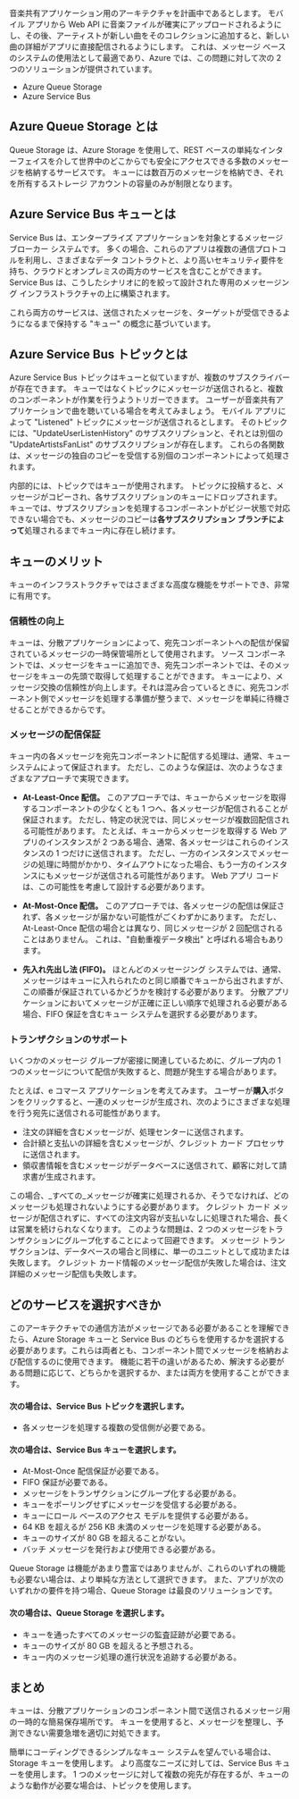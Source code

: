 音楽共有アプリケーション用のアーキテクチャを計画中であるとします。 モバイル アプリから Web API に音楽ファイルが確実にアップロードされるようにし、その後、アーティストが新しい曲をそのコレクションに追加すると、新しい曲の詳細がアプリに直接配信されるようにします。 これは、メッセージ ベースのシステムの使用法として最適であり、Azure では、この問題に対して次の 2 つのソリューションが提供されています。

- Azure Queue Storage
- Azure Service Bus

## <a name="what-is-azure-queue-storage"></a>Azure Queue Storage とは
Queue Storage は、Azure Storage を使用して、REST ベースの単純なインターフェイスを介して世界中のどこからでも安全にアクセスできる多数のメッセージを格納するサービスです。 キューには数百万のメッセージを格納でき、それを所有するストレージ アカウントの容量のみが制限となります。

## <a name="what-is-azure-service-bus-queues"></a>Azure Service Bus キューとは
Service Bus は、エンタープライズ アプリケーションを対象とするメッセージ ブローカー システムです。 多くの場合、これらのアプリは複数の通信プロトコルを利用し、さまざまなデータ コントラクトと、より高いセキュリティ要件を持ち、クラウドとオンプレミスの両方のサービスを含むことができます。 Service Bus は、こうしたシナリオに的を絞って設計された専用のメッセージング インフラストラクチャの上に構築されます。

これら両方のサービスは、送信されたメッセージを、ターゲットが受信できるようになるまで保持する "キュー" の概念に基づいています。

## <a name="what-are-azure-service-bus-topics"></a>Azure Service Bus トピックとは
Azure Service Bus トピックはキューと似ていますが、複数のサブスクライバーが存在できます。 キューではなくトピックにメッセージが送信されると、複数のコンポーネントが作業を行うようトリガーできます。 ユーザーが音楽共有アプリケーションで曲を聴いている場合を考えてみましょう。 モバイル アプリによって "Listened" トピックにメッセージが送信されるとします。 そのトピックには、"UpdateUserListenHistory" のサブスクリプションと、それとは別個の "UpdateArtistsFanList" のサブスクリプションが存在します。 これらの各関数は、メッセージの独自のコピーを受信する別個のコンポーネントによって処理されます。

内部的には、トピックではキューが使用されます。 トピックに投稿すると、メッセージがコピーされ、各サブスクリプションのキューにドロップされます。 キューでは、サブスクリプションを処理するコンポーネントがビジー状態で対応できない場合でも、メッセージのコピーは**各サブスクリプション ブランチによって**処理されるまでキュー内に存在し続けます。

## <a name="benefits-of-queues"></a>キューのメリット
キューのインフラストラクチャではさまざまな高度な機能をサポートでき、非常に有用です。 

### <a name="increased-reliability"></a>信頼性の向上
キューは、分散アプリケーションによって、宛先コンポーネントへの配信が保留されているメッセージの一時保管場所として使用されます。 ソース コンポーネントでは、メッセージをキューに追加でき、宛先コンポーネントでは、そのメッセージをキューの先頭で取得して処理することができます。 キューにより、メッセージ交換の信頼性が向上します。それは混み合っているときに、宛先コンポーネント側でメッセージを処理する準備が整うまで、メッセージを単純に待機させることができるからです。

### <a name="message-delivery-guarantees"></a>メッセージの配信保証
キュー内の各メッセージを宛先コンポーネントに配信する処理は、通常、キュー システムによって保証されます。 ただし、このような保証は、次のようなさまざまなアプローチで実現できます。

- **At-Least-Once 配信。** このアプローチでは、キューからメッセージを取得するコンポーネントの少なくとも 1 つへ、各メッセージが配信されることが保証されます。 ただし、特定の状況では、同じメッセージが複数回配信される可能性があります。 たとえば、キューからメッセージを取得する Web アプリのインスタンスが 2 つある場合、通常、各メッセージはこれらのインスタンスの 1 つだけに送信されます。 ただし、一方のインスタンスでメッセージの処理に時間がかかり、タイムアウトになった場合、もう一方のインスタンスにもメッセージが送信される可能性があります。 Web アプリ コードは、この可能性を考慮して設計する必要があります。

- **At-Most-Once 配信。** このアプローチでは、各メッセージの配信は保証されず、各メッセージが届かない可能性がごくわずかにあります。 ただし、At-Least-Once 配信の場合とは異なり、同じメッセージが 2 回配信されることはありません。 これは、"自動重複データ検出" と呼ばれる場合もあります。

- **先入れ先出し法 (FIFO)。** ほとんどのメッセージング システムでは、通常、メッセージはキューに入れられたのと同じ順番でキューから出されますが、この順番が保証されているかどうかを検討する必要があります。 分散アプリケーションにおいてメッセージが正確に正しい順序で処理される必要がある場合、FIFO 保証を含むキュー システムを選択する必要があります。

### <a name="transactional-support"></a>トランザクションのサポート
いくつかのメッセージ グループが密接に関連しているために、グループ内の 1 つのメッセージについて配信が失敗すると、問題が発生する場合があります。

たとえば、e コマース アプリケーションを考えてみます。 ユーザーが**購入**ボタンをクリックすると、一連のメッセージが生成され、次のようにさまざまな処理を行う宛先に送信される可能性があります。

- 注文の詳細を含むメッセージが、処理センターに送信されます。
- 合計額と支払いの詳細を含むメッセージが、クレジット カード プロセッサに送信されます。 
- 領収書情報を含むメッセージがデータベースに送信されて、顧客に対して請求書が生成されます。

この場合、_すべての_メッセージが確実に処理されるか、そうでなければ、どのメッセージも処理されないようにする必要があります。 クレジット カード メッセージが配信されずに、すべての注文内容が支払いなしに処理された場合、長くは営業を続けられなくなります。 このような問題は、2 つのメッセージをトランザクションにグループ化することによって回避できます。 メッセージ トランザクションは、データベースの場合と同様に、単一のユニットとして成功または失敗します。 クレジット カード情報のメッセージ配信が失敗した場合は、注文詳細のメッセージ配信も失敗します。

## <a name="which-service-should-i-choose"></a>どのサービスを選択すべきか
このアーキテクチャでの通信方法がメッセージである必要があることを理解できたら、Azure Storage キューと Service Bus のどちらを使用するかを選択する必要があります。これらは両者とも、コンポーネント間でメッセージを格納および配信するのに使用できます。 機能に若干の違いがあるため、解決する必要がある問題に応じて、どちらかを選択するか、または両方を使用することができます。

#### <a name="choose-service-bus-topics-if"></a>次の場合は、Service Bus トピックを選択します。

- 各メッセージを処理する複数の受信側が必要である。


#### <a name="choose-service-bus-queues-if"></a>次の場合は、Service Bus キューを選択します。

- At-Most-Once 配信保証が必要である。
- FIFO 保証が必要である。
- メッセージをトランザクションにグループ化する必要がある。
- キューをポーリングせずにメッセージを受信する必要がある。
- キューにロール ベースのアクセス モデルを提供する必要がある。
- 64 KB を超えるが 256 KB 未満のメッセージを処理する必要がある。
- キューのサイズが 80 GB を超えることがない。
- バッチ メッセージを発行および使用できる必要がある。

Queue Storage は機能があまり豊富ではありませんが、これらのいずれの機能も必要ない場合は、より単純な方法として選択できます。 また、アプリが次のいずれかの要件を持つ場合、Queue Storage は最良のソリューションです。

#### <a name="choose-queue-storage-if"></a>次の場合は、Queue Storage を選択します。

- キューを通ったすべてのメッセージの監査証跡が必要である。
- キューのサイズが 80 GB を超えると予想される。
- キュー内のメッセージ処理の進行状況を追跡する必要がある。

## <a name="summary"></a>まとめ

キューは、分散アプリケーションのコンポーネント間で送信されるメッセージ用の一時的な簡易保存場所です。 キューを使用すると、メッセージを整理し、予測できない需要急増を適切に対処できます。 

簡単にコーディングできるシンプルなキュー システムを望んでいる場合は、Storage キューを使用します。 より高度なニーズに対しては、Service Bus キューを使用します。 1 つのメッセージに対して複数の宛先が存在するが、キューのような動作が必要な場合は、トピックを使用します。